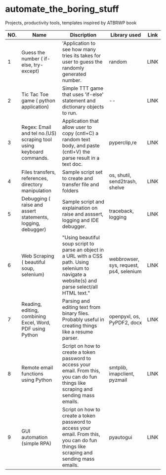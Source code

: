 # automate_the_boring_stuff
Projects, productivity tools, templates inspired by ATBRWP book

|NO.        |Name                          |Discription                   |Library used| Link
|-----------|-------------------------------|-----------------------------|------------|-----
|1          |Guess the number ( if-else, try-except)|'Application to see how many tries its takes for user to guess the randomly generated number.|random| LINK
|2          |Tic Tac Toe game ( python application)             |Simple TTT game that uses 'if-else' statement and dictionary objects to run. |--| LINK
|3          |Regex: Email and tel no.(US) scraping tool using keyboard commands.| Application that allow user to copy (cntl+C) a random text body, and paste (cntl+V) the parse result in a text doc. | pyperclip,re| LINK
|4          |Files transfers, references, directory manipulation|Sample script set to create and transfer file and folders|os, shutil, send2trash, shelve| LINK
|5          |Debugging ( raise and assert statements, logging, debugger)|Sample script and explaination on raise and asssert, logging and IDE debugger.|traceback, logging |LINK
|6          |Web Scraping ( beautiful soup, selenium)| "Using beautiful soup script to parse an object in a URL with a CSS path. Using selenium to navigate a website(s) and parse select/all HTML text." | webbrowser, sys, request, ps4, selenium|LINK
|7          |Reading, editing, combining Excel, Word, PDF using Python|Parsing and editing text from binary files. Probably useful in creating things like a resume parser. |openpyxl, os, PyPDF2, docx| LINK
|8          |Remote email functions using Python|Script on how to create a token password to access your email. From this, you can do fun things like scraping and sending mass emails.| smtplib, imapclient, pyzmail|LINK
|9          |GUI automation (simple RPA)|Script on how to create a token password to access your email. From this, you can do fun things like scraping and sending mass emails.|pyautogui| LINK
